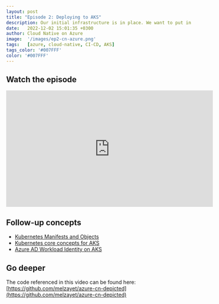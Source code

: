 ```yaml
---
layout: post
title: "Episode 2: Deploying to AKS"
description: Our initial infrastructure is in place. We want to put in a repeatable mechanism for deploying our app into Azure Kubernetes Service (AKS).
date:   2022-12-02 15:01:35 +0300
author: Cloud Native on Azure
image:  '/images/ep2-cn-azure.png'
tags:   [azure, cloud-native, CI-CD, AKS]
tags_color: '#007FFF'
color: '#007FFF'
---
```


## Watch the episode

<iframe width="560" height="315" src="https://www.youtube.com/embed/tvLLoDIyFzg" title="Episode 2: Deploying to AKS" frameborder="0" allow="accelerometer; autoplay; clipboard-write; encrypted-media; gyroscope; picture-in-picture" allowfullscreen></iframe>

<br/>

## Follow-up concepts

* [Kubernetes Manifests and Objects](https://kubernetes.io/docs/concepts/overview/working-with-objects/kubernetes-objects/)
* [Kubernetes core concepts for AKS](https://learn.microsoft.com/en-us/azure/aks/concepts-clusters-workloads)
* [Azure AD Workload Identity on AKS](https://learn.microsoft.com/en-us/azure/aks/workload-identity-overview)

## Go deeper

The code referenced in this video can be found here: [https://github.com/melzayet/azure-cn-depicted](https://github.com/melzayet/azure-cn-depicted)
